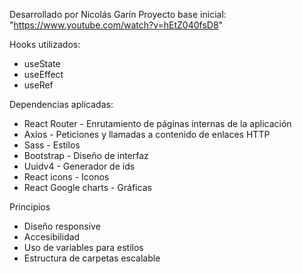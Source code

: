 Desarrollado por Nicolás Garín
Proyecto base inicial: "https://www.youtube.com/watch?v=hEtZ040fsD8"

Hooks utilizados:
- useState
- useEffect
- useRef

Dependencias aplicadas:
- React Router - Enrutamiento de páginas internas de la aplicación
- Axios - Peticiones y llamadas a contenido de enlaces HTTP
- Sass - Estilos
- Bootstrap - Diseño de interfaz
- Uuidv4 - Generador de ids
- React icons - Iconos
- React Google charts - Gráficas

Principios
- Diseño responsive
- Accesibilidad
- Uso de variables para estilos
- Estructura de carpetas escalable